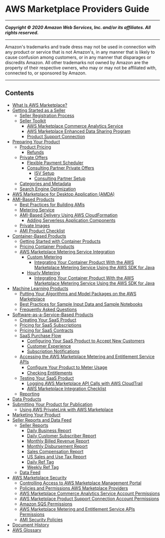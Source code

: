 # AWS Marketplace Providers Guide

-----
*****Copyright &copy; 2020 Amazon Web Services, Inc. and/or its affiliates. All rights reserved.*****

-----
Amazon's trademarks and trade dress may not be used in 
     connection with any product or service that is not Amazon's, 
     in any manner that is likely to cause confusion among customers, 
     or in any manner that disparages or discredits Amazon. All other 
     trademarks not owned by Amazon are the property of their respective
     owners, who may or may not be affiliated with, connected to, or 
     sponsored by Amazon.

-----
## Contents
+ [What Is AWS Marketplace?](what-is-marketplace.md)
+ [Getting Started as a Seller](user-guide-for-sellers.md)
   + [Seller Registration Process](seller-registration-process.md)
   + [Seller Toolkit](additional-seller-tools.md)
      + [AWS Marketplace Commerce Analytics Service](commerce-analytics-service.md)
      + [AWS Marketplace Enhanced Data Sharing Program](enhanced-data-sharing-program.md)
      + [Product Support Connection](product-support-connection.md)
+ [Preparing Your Product](product-preparation.md)
   + [Product Pricing](pricing.md)
      + [Refunds](refunds.md)
   + [Private Offers](private-offers-overview.md)
      + [Flexible Payment Scheduler](flexible-payment-scheduler.md)
      + [Consulting Partner Private Offers](consulting-partner-offers.md)
         + [ISV Setup](consulting-partner-isv-info.md)
         + [Consulting Partner Setup](consulting-partner-info.md)
   + [Categories and Metadata](categories-and-metadata.md)
   + [Search Engine Optimization](search-engine-optimization.md)
+ [AWS Marketplace for Desktop Application (AMDA)](amda.md)
+ [AMI-Based Products](ami-products.md)
   + [Best Practices for Building AMIs](best-practices-for-building-your-amis.md)
   + [Metering Service](metering-service.md)
   + [AMI-Based Delivery Using AWS CloudFormation](cloudformation.md)
      + [Adding Serverless Application Components](cloudformation-serverless-application.md)
   + [Private Images](private-images.md)
   + [AMI Product Checklist](aws-marketplace-listing-checklist.md)
+ [Container-Based Products](container-based-products.md)
   + [Getting Started with Container Products](container-product-getting-started.md)
   + [Pricing Container Products](pricing-container-products.md)
   + [AWS Marketplace Metering Service Integration](entitlement-and-metering-for-paid-products.md)
      + [Custom Metering](container-metering-meterusage.md)
         + [Integrating Your Container Product With the AWS Marketplace Metering Service Using the AWS SDK for Java](java-integration-example-meterusage.md)
      + [Hourly Metering](container-metering-registerusage.md)
         + [Integrating Your Container Product With the AWS Marketplace Metering Service Using the AWS SDK for Java](java-integration-example-registerusage.md)
+ [Machine Learning Products](machine-learning-products.md)
   + [Putting Your Algorithms and Model Packages on the AWS Marketplace](listing-algorithms-and-model-packages-in-aws-marketplace-for-machine-learning.md)
   + [Best Practices for Sample Input Data and Sample Notebooks](best-practices-sample-ml.md)
   + [Frequently Asked Questions](machine-learning-frequently-asked-questions.md)
+ [Software-as-a-Service–Based Products](software-as-a-service-based-products-saas.md)
   + [Creating Your SaaS Product](listing-your-saas-product.md)
   + [Pricing for SaaS Subscriptions](saas-subscriptions.md)
   + [Pricing for SaaS Contracts](saas-contracts.md)
   + [SaaS Purchase Flow](saas-purchase-flow.md)
      + [Configuring Your SaaS Product to Accept New Customers](configuring-your-saas-application-to-accept-new-customers.md)
      + [Customer Experience](customer-experience.md)
      + [Subscription Notifications](subscription-notification.md)
   + [Accessing the AWS Marketplace Metering and Entitlement Service APIs](accessing-the-aws-marketplace-metering-and-entitlement-apis.md)
      + [Conﬁgure Your Product to Meter Usage](configure-application-for-meter-usage.md)
      + [Checking Entitlements](checking-entitlements.md)
   + [Testing Your SaaS Product](testing-your-saas-product.md)
      + [Logging AWS Marketplace API Calls with AWS CloudTrail](logging-aws-marketplace-api-calls-with-aws-cloudtrail.md)
      + [AWS Marketplace Integration Checklist](aws-marketplace-integration-checklist.md)
   + [Reporting](saas-reporting.md)
+ [Data Products](data-products.md)
+ [Submitting Your Product for Publication](product-submission.md)
   + [Using AWS PrivateLink with AWS Marketplace](privatelink.md)
+ [Marketing Your Product](product-marketing.md)
+ [Seller Reports and Data Feed](reports-and-data-feed.md)
   + [Seller Reports](Reporting.md)
      + [Daily Business Report](DailyBuisnessReport.md)
      + [Daily Customer Subscriber Report](daily-customer-subscriber-report.md)
      + [Monthly Billed Revenue Report](monthly-billed-revenue-report.md)
      + [Monthly Disbursement Report](monthly-disbursement-report.md)
      + [Sales Compensation Report](sales-compensation-report.md)
      + [US Sales and Use Tax Report](u.s.-sales-and-use-tax-report.md)
      + [Daily Ref Tag](daily-ref-tag.md)
      + [Weekly Ref Tag](weekly-ref-tag-1.md)
   + [Data Feed](data-feed.md)
+ [AWS Marketplace Security](security.md)
   + [Controlling Access to AWS Marketplace Management Portal](marketplace-management-portal-user-access.md)
   + [Policies and Permissions AWS Marketplace Providers](detailed-management-portal-permissions.md)
   + [AWS Marketplace Commerce Analytics Service Account Permissions](set-aws-iam-cas-permissions.md)
   + [AWS Marketplace Product Support Connection Account Permissions](set-aws-iam-psc-permissions.md)
   + [Amazon SQS Permissions](set-aws-iam-sqs-permissions.md)
   + [AWS Marketplace Metering and Entitlement Service APIs Permissions](iam-user-policy-for-aws-marketplace-actions.md)
   + [AMI Security Policies](product-and-ami-policies.md)
+ [Document History](document-history.md)
+ [AWS Glossary](glossary.md)
